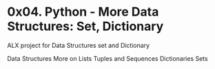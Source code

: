 # 0x04. Python - More Data Structures: Set, Dictionary
ALX project for Data Structures set and Dictionary

Data Structures
More on Lists
Tuples and Sequences
Dictionaries
Sets
